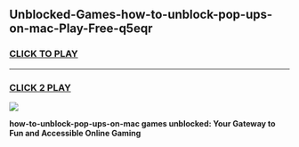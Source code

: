 
## Unblocked-Games-how-to-unblock-pop-ups-on-mac-Play-Free-q5eqr
<h3>
<a href="https://premium76.site?title=how-to-unblock-pop-ups-on-mac&ref=10A">CLICK TO PLAY</a></h3>
<hr>

<h3>
<a href="https://premium76.site?title=how-to-unblock-pop-ups-on-mac&ref=10A">CLICK 2 PLAY</a>
  
</h3>

<a href="https://premium76.site?title=how-to-unblock-pop-ups-on-mac&ref=10A"><img src="https://clearcache.store/games.png"></a>


**how-to-unblock-pop-ups-on-mac games unblocked: Your Gateway to Fun and Accessible Online Gaming**
